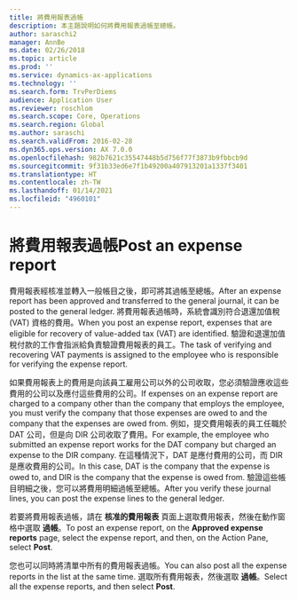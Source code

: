 ```yaml
---
title: 將費用報表過帳
description: 本主題說明如何將費用報表過帳至總帳。
author: saraschi2
manager: AnnBe
ms.date: 02/26/2018
ms.topic: article
ms.prod: ''
ms.service: dynamics-ax-applications
ms.technology: ''
ms.search.form: TrvPerDiems
audience: Application User
ms.reviewer: roschlom
ms.search.scope: Core, Operations
ms.search.region: Global
ms.author: saraschi
ms.search.validFrom: 2016-02-28
ms.dyn365.ops.version: AX 7.0.0
ms.openlocfilehash: 982b7621c35547448b5d756f77f3873b9fbbcb9d
ms.sourcegitcommit: 9f31b33ed6e7f1b49200a407913201a1337f3401
ms.translationtype: HT
ms.contentlocale: zh-TW
ms.lasthandoff: 01/14/2021
ms.locfileid: "4960101"
---
```

# <a name="post-an-expense-report"></a><span data-ttu-id="eee3c-103">將費用報表過帳</span><span class="sxs-lookup"><span data-stu-id="eee3c-103">Post an expense report</span></span>

<span data-ttu-id="eee3c-104">費用報表經核准並轉入一般帳目之後，即可將其過帳至總帳。</span><span class="sxs-lookup"><span data-stu-id="eee3c-104">After an expense report has been approved and transferred to the general journal, it can be posted to the general ledger.</span></span> <span data-ttu-id="eee3c-105">將費用報表過帳時，系統會識別符合退還加值稅 (VAT) 資格的費用。</span><span class="sxs-lookup"><span data-stu-id="eee3c-105">When you post an expense report, expenses that are eligible for recovery of value-added tax (VAT) are identified.</span></span> <span data-ttu-id="eee3c-106">驗證和退還加值稅付款的工作會指派給負責驗證費用報表的員工。</span><span class="sxs-lookup"><span data-stu-id="eee3c-106">The task of verifying and recovering VAT payments is assigned to the employee who is responsible for verifying the expense report.</span></span>

<span data-ttu-id="eee3c-107">如果費用報表上的費用是向該員工雇用公司以外的公司收取，您必須驗證應收這些費用的公司以及應付這些費用的公司。</span><span class="sxs-lookup"><span data-stu-id="eee3c-107">If expenses on an expense report are charged to a company other than the company that employs the employee, you must verify the company that those expenses are owed to and the company that the expenses are owed from.</span></span> <span data-ttu-id="eee3c-108">例如，提交費用報表的員工任職於 DAT 公司，但是向 DIR 公司收取了費用。</span><span class="sxs-lookup"><span data-stu-id="eee3c-108">For example, the employee who submitted an expense report works for the DAT company but charged an expense to the DIR company.</span></span> <span data-ttu-id="eee3c-109">在這種情況下，DAT 是應付費用的公司，而 DIR 是應收費用的公司。</span><span class="sxs-lookup"><span data-stu-id="eee3c-109">In this case, DAT is the company that the expense is owed to, and DIR is the company that the expense is owed from.</span></span> <span data-ttu-id="eee3c-110">驗證這些帳目明細之後，您可以將費用明細過帳至總帳。</span><span class="sxs-lookup"><span data-stu-id="eee3c-110">After you verify these journal lines, you can post the expense lines to the general ledger.</span></span>

<span data-ttu-id="eee3c-111">若要將費用報表過帳，請在 **核准的費用報表** 頁面上選取費用報表，然後在動作窗格中選取 **過帳**。</span><span class="sxs-lookup"><span data-stu-id="eee3c-111">To post an expense report, on the **Approved expense reports** page, select the expense report, and then, on the Action Pane, select **Post**.</span></span>

<span data-ttu-id="eee3c-112">您也可以同時將清單中所有的費用報表過帳。</span><span class="sxs-lookup"><span data-stu-id="eee3c-112">You can also post all the expense reports in the list at the same time.</span></span> <span data-ttu-id="eee3c-113">選取所有費用報表，然後選取 **過帳**。</span><span class="sxs-lookup"><span data-stu-id="eee3c-113">Select all the expense reports, and then select **Post**.</span></span>
